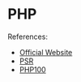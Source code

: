 # PHP

References:

* [Official Website](http://php.net)
* [PSR](http://www.php-fig.org/)
* [PHP100](http://www.php100.com/)

